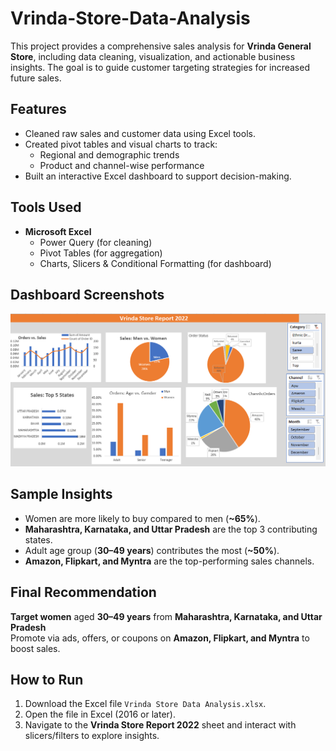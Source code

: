 # Vrinda-Store-Data-Analysis

This project provides a comprehensive sales analysis for **Vrinda General Store**, including data cleaning, visualization, and actionable business insights. The goal is to guide customer targeting strategies for increased future sales.

## Features

- Cleaned raw sales and customer data using Excel tools.
- Created pivot tables and visual charts to track:
  - Regional and demographic trends
  - Product and channel-wise performance
- Built an interactive Excel dashboard to support decision-making.

## Tools Used

- **Microsoft Excel**
  - Power Query (for cleaning)
  - Pivot Tables (for aggregation)
  - Charts, Slicers & Conditional Formatting (for dashboard)

## Dashboard Screenshots

![Dashboard](./Varinda.png)

## Sample Insights

- Women are more likely to buy compared to men (**~65%**).
- **Maharashtra, Karnataka, and Uttar Pradesh** are the top 3 contributing states.
- Adult age group (**30–49 years**) contributes the most (**~50%**).
- **Amazon, Flipkart, and Myntra** are the top-performing sales channels.

## Final Recommendation

**Target women** aged **30–49 years** from **Maharashtra, Karnataka, and Uttar Pradesh**  
Promote via ads, offers, or coupons on **Amazon, Flipkart, and Myntra** to boost sales.


## How to Run

1. Download the Excel file `Vrinda Store Data Analysis.xlsx`.
2. Open the file in Excel (2016 or later).
3. Navigate to the **Vrinda Store Report 2022** sheet and interact with slicers/filters to explore insights.



